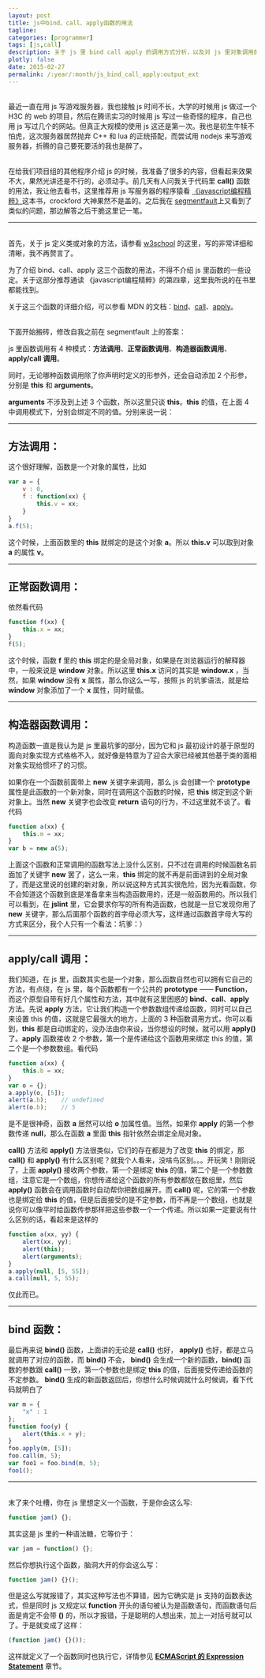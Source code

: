 ```yaml
---
layout: post
title: js中bind、call、apply函数的用法
tagline:
categories: [programmer]
tags: [js,call]
description: 关于 js 里 bind call apply 的调用方式分析，以及对 js 里对象调用的分析， this 指针的使用技巧
plotly: false
date: 2015-02-27
permalink: /:year/:month/js_bind_call_apply:output_ext
---
```

\
最近一直在用 js 写游戏服务器，我也接触 js 时间不长，大学的时候用 js 做过一个 H3C 的 web 的项目，然后在腾讯实习的时候用 js 写过一些奇怪的程序，自己也用 js 写过几个的网站。但真正大规模的使用 js 这还是第一次。我也是初生牛犊不怕虎，这次服务器居然抛弃 C++ 和 lua 的正统搭配，而尝试用 nodejs 来写游戏服务器，折腾的自己要死要活的我也是醉了。

<!-- more -->

\
在给我们项目组的其他程序介绍 js 的时候，我准备了很多的内容，但看起来效果不大，果然光讲还是不行的，必须动手。前几天有人问我关于代码里 **call()** 函数的用法，我让他去看书，这里推荐用 js 写服务器的程序猿看 ​​[《javascript编程精粹》](https://www.amazon.cn/JavaScript%E8%AF%AD%E8%A8%80%E7%B2%BE%E7%B2%B9-%E9%81%93%E6%A0%BC%E6%8B%89%E6%96%AF%E2%80%A2%E5%85%8B%E7%BD%97%E5%85%8B%E7%A6%8F%E5%BE%B7/dp/B0097CON2S/ref=sr_1_1?s=books&ie=UTF8&qid=1425039788&sr=1-1&keywords=JavaScript%E7%B2%BE%E7%B2%B9)​​​ 这本书，crockford 大神果然不是盖的。之后我在 ​​[segmentfault](https://segmentfault.com/q/1010000002519489/a-1020000002521688)​​ 上又看到了类似的问题，那边解答之后干脆这里记一笔。

-----

\
首先，关于 js 定义类或对象的方法，请参看 ​​[w3school](https://www.w3school.com.cn/js/pro_js_object_defining.asp) 的这里​​，写的非常详细和清晰，我不再赘言了。

为了介绍 bind、call、apply 这三个函数的用法，不得不介绍 js 里函数的一些设定。关于这部分推荐通读 ​​《javascript编程精粹》​​ 的第四章，这里我所说的在书里都能找到。

关于这三个函数的详细介绍，可以参看 MDN 的文档：[​​bind](https://developer.mozilla.org/en-US/docs/Web/JavaScript/Reference/Global_Objects/Function/bind)​​​、[​​call](https://developer.mozilla.org/en-US/docs/Web/JavaScript/Reference/Global_Objects/Function/call)​​​、[​​apply](https://developer.mozilla.org/en-US/docs/Web/JavaScript/Reference/Global_Objects/Function/apply)​​。

\
下面开始搬砖，修改自我之前在 segmentfault 上的答案：

js 里函数调用有 4 种模式：**方法调用**、**正常函数调用**、**构造器函数调用**、**apply/call 调用**。

同时，无论哪种函数调用除了你声明时定义的形参外，还会自动添加 2 个形参，分别是 **this** 和 **arguments**。

**arguments** 不涉及到上述 3 个函数，所以这里只谈 **this**。**this** 的值，在上面 4 中调用模式下，分别会绑定不同的值。分别来说一说：

-----

方法调用：
-----

这个很好理解，函数是一个对象的属性，比如
```js
var a = {    
    v : 0,    
    f : function(xx) {                
        this.v = xx;    
    }
}
a.f(5);
```
这个时候，上面函数里的 **this** 就绑定的是这个对象 **a**。所以 **this.v** 可以取到对象 **a** 的属性 **v**。

-----

正常函数调用：
-----

依然看代码
```js
function f(xx) {        
    this.x = xx;
}
f(5);
```
这个时候，函数 **f** 里的 **this** 绑定的是全局对象，如果是在浏览器运行的解释器中，一般来说是 **window** 对象。所以这里 **this.x** 访问的其实是 **window.x** ，当然，如果 **window** 没有 **x** 属性，那么你这么一写，按照 js 的坑爹语法，就是给 **window** 对象添加了一个 **x** 属性，同时赋值。

-----

构造器函数调用：
-----

构造函数一直是我认为是 js 里最坑爹的部分，因为它和 js 最初设计的基于原型的面向对象实现方式格格不入，就好像是特意为了迎合大家已经被其他基于类的面相对象实现给惯坏了的习惯。

如果你在一个函数前面带上 **new** 关键字来调用，那么 js 会创建一个 **prototype** 属性是此函数的一个新对象，同时在调用这个函数的时候，把 **this** 绑定到这个新对象上。当然 **new** 关键字也会改变 **return** 语句的行为，不过这里就不谈了。看代码
```js
function a(xx) {        
    this.m = xx;
}
var b = new a(5);
```
上面这个函数和正常调用的函数写法上没什么区别，只不过在调用的时候函数名前面加了关键字 **new** 罢了，这么一来，**this** 绑定的就不再是前面讲到的全局对象了，而是这里说的创建的新对象，所以说这种方式其实很危险，因为光看函数，你不会知道这个函数到底是准备拿来当构造函数用的，还是一般函数用的。所以我们可以看到，在 **jslint** 里，它会要求你写的所有构造函数，也就是一旦它发现你用了 **new** 关键字，那么后面那个函数的首字母必须大写，这样通过函数首字母大写的方式来区分，我个人只有一个看法：坑爹：）

-----

apply/call 调用：
-----

我们知道，在 js 里，函数其实也是一个对象，那么函数自然也可以拥有它自己的方法，有点绕，在 js 里，每个函数都有一个公共的 **prototype** —— **Function**，而这个原型自带有好几个属性和方法，其中就有这里困惑的 **bind**、**call**、**apply** 方法。先说 **apply** 方法，它让我们构造一个参数数组传递给函数，同时可以自己来设置 this 的值，这就是它最强大的地方，上面的 3 种函数调用方式，你可以看到，**this** 都是自动绑定的，没办法由你来设，当你想设的时候，就可以用 **apply()** 了。**apply** 函数接收 2 个参数，第一个是传递给这个函数用来绑定 this 的值，第二个是一个参数数组。看代码
```js
function a(xx) {        
    this.b = xx;
}
var o = {};
a.apply(o, [5]);
alert(a.b);    // undefined
alert(o.b);    // 5
```
是不是很神奇，函数 **a** 居然可以给 **o** 加属性值。当然，如果你 **apply** 的第一个参数传递 **null**，那么在函数 **a** 里面 **this** 指针依然会绑定全局对象。

**call()** 方法和 **apply()** 方法很类似，它们的存在都是为了改变 **this** 的绑定，那 **call()** 和 **apply()** 有什么区别呢？就我个人看来，没啥鸟区别。。。开玩笑！刚刚说了，上面 **apply()** 接收两个参数，第一个是绑定 **this** 的值，第二个是一个参数数组，注意它是一个数组，你想传递给这个函数的所有参数都放在数组里，然后 **apply()** 函数会在调用函数时自动帮你把数组展开。而 **call()** 呢，它的第一个参数也是绑定给 **this** 的值，但是后面接受的是不定参数，而不再是一个数组，也就是说你可以像平时给函数传参那样把这些参数一个一个传递。所以如果一定要说有什么区别的话，看起来是这样的

```js
function a(xx, yy) {    
    alert(xx, yy);    
    alert(this);    
    alert(arguments);
}
a.apply(null, [5, 55]);
a.call(null, 5, 55);
```
仅此而已。

-----

bind 函数：
-----

最后再来说 **bind()** 函数，上面讲的无论是 **call()** 也好， **apply()** 也好，都是立马就调用了对应的函数，而 **bind()** 不会， **bind()** 会生成一个新的函数，**bind()** 函数的参数跟 **call()** 一致，第一个参数也是绑定 **this** 的值，后面接受传递给函数的不定参数。 **bind()** 生成的新函数返回后，你想什么时候调就什么时候调，看下代码就明白了
```js
var m = {   
    "x" : 1
};
function foo(y) {   
    alert(this.x + y);
}
foo.apply(m, [5]);
foo.call(m, 5);
var foo1 = foo.bind(m, 5);
foo1();
```

-----

\
末了来个吐槽，你在 js 里想定义一个函数，于是你会这么写:
```js
function jam() {};
```
其实这是 js 里的一种语法糖，它等价于：
```js
var jam = function() {};
```
然后你想执行这个函数，脑洞大开的你会这么写：
```js
function jam() {}();
```
但是这么写就报错了，其实这种写法也不算错，因为它确实是 js 支持的函数表达式，但是同时 js 又规定以 **function** 开头的语句被认为是函数语句，而函数语句后面是肯定不会带 **()** 的，所以才报错，于是聪明的人想出来，加上一对括号就可以了。于是就变成了这样：
```js
(function jam() {}());
```
这样就定义了一个函数同时也执行它，详情参见 [**​​ECMAScript 的 Expression Statement**](https://262.ecma-international.org/5.1/#sec-12.4) 章节​​。